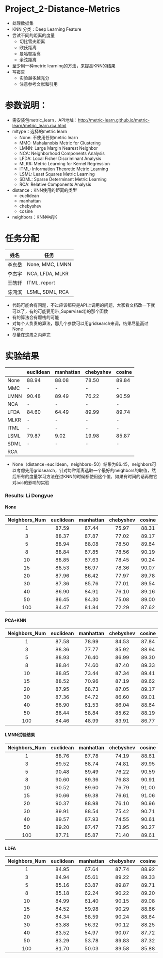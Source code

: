 # Project_2-Distance-Metrics
- 处理数据集
- KNN 分类：Deep Learning Feature
- 尝试不同的距离的度量
  - 切比雪夫距离
  - 欧氏距离
  - 曼哈顿距离
  - 余弦距离
- 至少用一种metric learning的方法，来提高KNN的结果
- 写报告
  - 实验越多越充分
  - 注意参考文献和引用

# 参数说明：
- 需安装包metric_learn，API地址：http://metric-learn.github.io/metric-learn/metric_learn.rca.html
- mltype：选择的metric learn
  - None: 不使用任何metric learn
  - MMC: Mahalanobis Metric for Clustering
  - LMNN: Large Margin Nearest Neighbor
  - NCA: Neighborhood Components Analysis
  - LFDA: Local Fisher Discriminant Analysis
  - MLKR: Metric Learning for Kernel Regression
  - ITML: Information Theoretic Metric Learning
  - LSML: Least Squares Metric Learning
  - SDML: Sparse Determinant Metric Learning
  - RCA: Relative Components Analysis
- distance：KNN使用的距离的类型
  - euclidean
  - manhattan
  - chebyshev
  - cosine
- neighbors：KNN中的K

# 任务分配
|姓名|任务|
|-|-|
|李东岳| None, MMC, LMNN |
|李杰宇| NCA, LFDA, MLKR |
|王皓轩| ITML, report    |
|陈鸿滨| LSML, SDML, RCA |

- 代码可能会有问题，不过应该都只是API上调用的问题，大家看文档改一下就可以了，有的可能要用带_Supervised()的那个函数
- 有的算法会有爆栈的可能
- 对每个人负责的算法，那几个参数可以用gridsearch来调，结果尽量高过None
- 尽量在这周之内弄完

# 实验结果

|      | euclidean | manhattan | chebyshev | cosine |
|-|-|-|-|-|
| None |   88.94   |   88.08   |   78.50   |  89.84 |
| MMC  |    -      |    -      |    -      |   -    |
| LMNN |   90.48   |   89.49   |   76.22   |  90.59 |
| NCA  |    -      |    -      |    -      |   -    |
| LFDA |   84.60   |   64.49   |   89.99   |  89.74 |
| MLKR |    -      |    -      |    -      |   -    |
| ITML |    -      |    -      |    -      |   -    |
| LSML |    79.87  |     9.02  |   19.98   |  85.87 |
| SDML |     -     |    -      |    -      |   -    |
| RCA  |           |           |           |        |

- None（distance=euclidean，neighbors=50）结果为86.45，neighbors可以考虑先用gridsearch，针对每种距离选取一个最好的neighbors的取值，然后所有的度量学习方法在过KNN的时候都使用这个值，如果有时间的话再做它对acc的影响的实验

### Results: Li Dongyue

#### None

| Neighbors_Num |     euclidean      |     manhattan      |     chebyshev      |       cosine       |
| :-----------: | :----------------: | :----------------: | :----------------: | :----------------: |
|       1       | 87.59              | 87.44              | 75.97              | 88.31              |
|       3       | 88.37              | 87.87              | 77.02              | 89.17              |
|       5       | 88.94              | 88.08              | 78.50              | 89.84              |
|       8       | 88.84              | 87.85              | 78.56              | 90.19              |
|      10       | 88.85              | 87.63              | 78.45              | 90.24              |
|      15       | 88.53              | 86.97              | 78.36              | 90.07              |
|      20       | 87.96              | 86.42              | 77.97              | 89.78              |
|      30       | 87.36              | 85.76              | 77.01              | 89.54              |
|      40       | 86.90              | 84.91              | 76.10              | 89.16              |
|      50       | 86.45              | 84.30              | 75.08              | 89.00              |
|      100      | 84.47              | 81.84              | 72.29              | 87.62              |

#### PCA+KNN
| Neighbors_Num | euclidean | manhattan | chebyshev | cosine |
| :-----------: | :-------: | :-------: | :-------: | :----: |
|       1       |   87.58   |   78.99   |   84.53   | 87.84  |
|       3       |   88.36   |   77.77   |   85.92   | 88.94  |
|       5       |   88.93   |   76.40   |   86.99   | 89.30  |
|       8       |   88.84   |   74.60   |   87.40   | 89.33  |
|      10       |   88.85   |   73.44   |   87.34   | 89.41  |
|      15       |   88.52   |   70.96   |   87.19   | 89.62  |
|      20       |   87.95   |   68.73   |   87.05   | 89.17  |
|      30       |   87.36   |   64.72   |   86.60   | 89.01  |
|      40       |   86.90   |   61.53   |   86.04   | 88.64  |
|      50       |   86.44   |   58.84   |   85.62   | 88.19  |
|      100      |   84.46   |   48.99   |   83.91   | 86.77  |

#### LMNN试验结果

| Neighbors_Num |     euclidean      |     manhattan      |     chebyshev      |       cosine       |
| :-----------: | :----------------: | :----------------: | :----------------: | :----------------: |
|       1       | 88.76              | 87.78              | 74.19              | 88.61              |
|       3       | 89.52              | 88.74              | 74.81              | 89.95              |
|       5       | 90.48              | 89.49              | 76.22              | 90.59              |
|       8       | 90.60              | 89.36              | 76.83              | 90.91              |
|      10       | 90.52              | 89.60              | 76.79              | 91.00              |
|      15       | 90.66              | 89.38              | 76.61              | 91.06              |
|      20       | 90.37              | 88.98              | 76.10              | 90.96              |
|      30       | 89.91              | 88.54              | 75.42              | 90.71              |
|      40       | 89.57              | 87.93              | 74.55              | 90.61              |
|      50       | 89.20              | 87.47              | 73.95              | 90.27              |
|      100      | 87.71              | 85.87              | 71.40              | 89.61              |

#### LDFA

| Neighbors_Num | euclidean | manhattan | chebyshev | cosine |
| :-----------: | :-------: | :-------: | :-------: | :----: |
|       1       |   84.95   |   67.64   |   87.74   | 88.92  |
|       3       |   84.94   |   65.61   |   89.22   | 89.33  |
|       5       |   85.16   |   63.87   |   89.87   | 89.71  |
|       8       |   85.18   |   62.24   |   90.22   | 89.20  |
|      10       |   84.99   |   61.40   |   90.15   | 89.08  |
|      15       |   84.52   |   59.98   |   90.29   | 88.86  |
|      20       |   84.34   |   58.59   |   90.24   | 88.64  |
|      30       |   83.88   |   56.32   |   90.12   | 88.25  |
|      40       |   83.52   |   54.97   |   90.07   | 87.72  |
|      50       |   83.29   |   53.78   |   89.83   | 87.32  |
|      100      |   81.70   |   50.03   |   89.58   | 85.88  |
